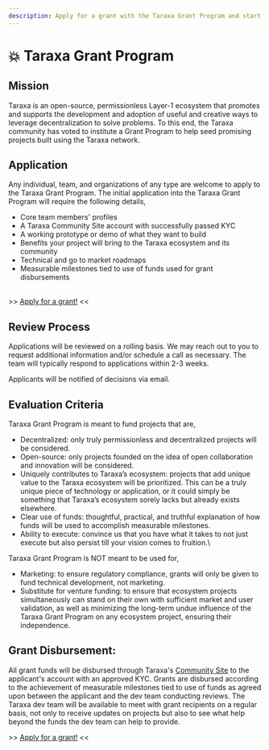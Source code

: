 ```yaml
---
description: Apply for a grant with the Taraxa Grant Program and start building on Taraxa!
---
```


# 💥 Taraxa Grant Program

## Mission

Taraxa is an open-source, permissionless Layer-1 ecosystem that promotes and supports the development and adoption of useful and creative ways to leverage decentralization to solve problems. To this end, the Taraxa community has voted to institute a Grant Program to help seed promising projects built using the Taraxa network.

##

## Application

Any individual, team, and organizations of any type are welcome to apply to the Taraxa Grant Program. The initial application into the Taraxa Grant Program will require the following details,

* Core team members' profiles
* A Taraxa Community Site account with successfully passed KYC
* A working prototype or demo of what they want to build
* Benefits your project will bring to the Taraxa ecosystem and its community
* Technical and go to market roadmaps
* Measurable milestones tied to use of funds used for grant disbursements

\
\>> [Apply for a grant!](https://www.taraxa.io/grant/apply) <<

##

## Review Process

Applications will be reviewed on a rolling basis. We may reach out to you to request additional information and/or schedule a call as necessary. The team will typically respond to applications within 2-3 weeks.

Applicants will be notified of decisions via email.

##

## Evaluation Criteria

Taraxa Grant Program is meant to fund projects that are,

* Decentralized: only truly permissionless and decentralized projects will be considered.
* Open-source: only projects founded on the idea of open collaboration and innovation will be considered.
* Uniquely contributes to Taraxa’s ecosystem: projects that add unique value to the Taraxa ecosystem will be prioritized. This can be a truly unique piece of technology or application, or it could simply be something that Taraxa’s ecosystem sorely lacks but already exists elsewhere.
* Clear use of funds: thoughtful, practical, and truthful explanation of how funds will be used to accomplish measurable milestones.
* Ability to execute: convince us that you have what it takes to not just execute but also persist till your vision comes to fruition.\


Taraxa Grant Program is NOT meant to be used for,

* Marketing: to ensure regulatory compliance, grants will only be given to fund technical development, not marketing.
* Substitute for venture funding: to ensure that ecosystem projects simultaneously can stand on their own with sufficient market and user validation, as well as minimizing the long-term undue influence of the Taraxa Grant Program on any ecosystem project, ensuring their independence.

##

## Grant Disbursement:

All grant funds will be disbursed through Taraxa's [Community Site](https://community.taraxa.io/) to the applicant's account with an approved KYC. Grants are disbursed according to the achievement of measurable milestones tied to use of funds as agreed upon between the applicant and the dev team conducting reviews. The Taraxa dev team will be available to meet with grant recipients on a regular basis, not only to receive updates on projects but also to see what help beyond the funds the dev team can help to provide.



\>> [Apply for a grant!](https://www.taraxa.io/grant/apply) <<


